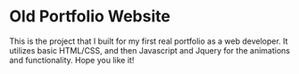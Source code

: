 <h1>Old Portfolio Website</h1>

<p>This is the project that I built for my first real portfolio as a web developer. It utilizes basic HTML/CSS, and then Javascript and Jquery for the animations and functionality. Hope you like it!</p>